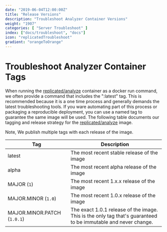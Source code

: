 ```yaml
---
date: "2019-06-04T12:00:00Z"
title: "Release Versions"
description: "Troubleshoot Analyzer Container Versions"
weight: "1907"
categories: [ "Server Troubleshoot" ]
index: ["docs/troubleshoot", "docs"]
icon: "replicatedTroubleshoot"
gradient: "orangeToOrange"
---
```


# Troubleshoot Analyzer Container Tags

When running the [replicated/analyze](https://hub.docker.com/r/replicated/analyze) container as a docker run command, we often provide a command that includes the ":latest" tag. This is recommended because it is a one time process and generally demands the latest troubleshooting tools. If you ware automating part of this process or packaging a reproducible deployment, you can use a named tag to guarantee the same image will be used. The following table documents our tagging and release strategy for the [replicated/analyze](https://hub.docker.com/r/replicated/analyze) image.

Note, We publish multiple tags with each release of the image.

| Tag | Description |
|-----|-------------|
| latest | The most recent stable release of the image |
| alpha | The most recent alpha release of the image |
| MAJOR (`1`) | The most recent 1.x.x release of the image |
| MAJOR.MINOR (`1.0`) | The most recent 1.0.x release of the image |
| MAJOR.MINOR.PATCH (`1.0.1`) | The exact 1.0.1 release of the image. This is the only tag that's guaranteed to be immutable and never change. |

